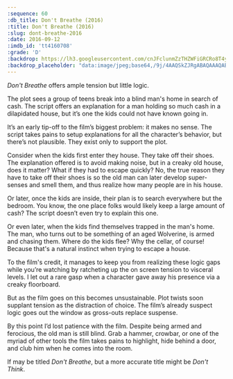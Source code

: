 ```yaml
---
:sequence: 60
:db_title: Don't Breathe (2016)
:title: Don't Breathe (2016)
:slug: dont-breathe-2016
:date: 2016-09-12
:imdb_id: 'tt4160708'
:grade: 'D'
:backdrop: https://lh3.googleusercontent.com/cnJFclunmZzTHZWFiGRCRo8T4ynvtLaB4yQ8JD-U0rjmRXJkL6YSZI1cjPVD5EynpbcsiMaQb87M=w1000-l75-rj
:backdrop_placeholder: "data:image/jpeg;base64,/9j/4AAQSkZJRgABAQAAAQABAAD/2wCEACgcHiMeDSgjISMtKygwPGRBPDc3PHtYXUlkkYCZlo91jIqgtObDoKrarYqMyP/L2u71////m8H////6/+b9//gBKy0tPDU8dkFBdviljKX4+Pj4+Pj4+Pj4+Pj47Pj4+Pj47Pj4+Ozs7Pjs+Pjs+Oz4+Pjs7Oz47Ozs7Ozs7Oz47P/AABEIAAsAFAMBIgACEQEDEQH/xAAXAAADAQAAAAAAAAAAAAAAAAAABAUB/8QAHRAAAQQCAwAAAAAAAAAAAAAAEQABAgMSMxQjQv/EABUBAQEAAAAAAAAAAAAAAAAAAAIB/8QAFhEBAQEAAAAAAAAAAAAAAAAAAAEC/9oADAMBAAIRAxEAPwCbVJpTAT3XlGOHlnKm07k5GT84Fxiho4XtcXOELLdqEolf/9k="
---
```


_Don't Breathe_ offers ample tension but little logic.

The plot sees a group of teens break into a blind man's home in search of cash. The script offers an explanation for a man holding so much cash in a dilapidated house, but it’s one the kids could not have known going in.

It’s an early tip-off to the film’s biggest problem: it makes no sense. The script takes pains to setup explanations for all the character’s behavior, but there’s not plausible. They exist only to support the plot.

Consider when the kids first enter they house. They take off their shoes. The explanation offered is to avoid making noise, but in a creaky old house, does it matter? What if they had to escape quickly? No, the true reason they have to take off their shoes is so the old man can later develop super-senses and smell them, and thus realize how many people are in his house.

Or later, once the kids are inside, their plan is to search everywhere but the bedroom. You know, the one place folks would likely keep a large amount of cash? The script doesn’t even try to explain this one.

Or even later, when the kids find themselves trapped in the man's home. The man, who turns out to be something of an aged Wolverine, is armed and chasing them. Where do the kids flee? Why the cellar, of course! Because that's a natural instinct when trying to escape a house.

To the film's credit, it manages to keep you from realizing these logic gaps while you’re watching by ratcheting up the on screen tension to visceral levels. I let out a rare gasp when a character gave away his presence via a creaky floorboard.

But as the film goes on this becomes unsustainable. Plot twists soon supplant tension as the distraction of choice. The film’s already suspect logic goes out the window as gross-outs replace suspense.

By this point I’d lost patience with the film. Despite being armed and ferocious, the old man is still blind. Grab a hammer, crowbar, or one of the myriad of other tools the film takes pains to highlight, hide behind a door, and club him when he comes into the room.

If may be titled _Don't Breathe_, but a more accurate title might be _Don't Think_.
